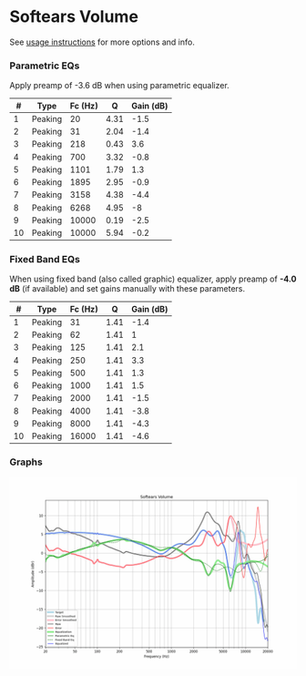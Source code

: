 # Softears Volume
See [usage instructions](https://github.com/jaakkopasanen/AutoEq#usage) for more options and info.

### Parametric EQs
Apply preamp of -3.6 dB when using parametric equalizer.

|   # | Type    |   Fc (Hz) |    Q |   Gain (dB) |
|-----|---------|-----------|------|-------------|
|   1 | Peaking |        20 | 4.31 |        -1.5 |
|   2 | Peaking |        31 | 2.04 |        -1.4 |
|   3 | Peaking |       218 | 0.43 |         3.6 |
|   4 | Peaking |       700 | 3.32 |        -0.8 |
|   5 | Peaking |      1101 | 1.79 |         1.3 |
|   6 | Peaking |      1895 | 2.95 |        -0.9 |
|   7 | Peaking |      3158 | 4.38 |        -4.4 |
|   8 | Peaking |      6268 | 4.95 |        -8   |
|   9 | Peaking |     10000 | 0.19 |        -2.5 |
|  10 | Peaking |     10000 | 5.94 |        -0.2 |

### Fixed Band EQs
When using fixed band (also called graphic) equalizer, apply preamp of **-4.0 dB** (if available) and set gains manually with these parameters.

|   # | Type    |   Fc (Hz) |    Q |   Gain (dB) |
|-----|---------|-----------|------|-------------|
|   1 | Peaking |        31 | 1.41 |        -1.4 |
|   2 | Peaking |        62 | 1.41 |         1   |
|   3 | Peaking |       125 | 1.41 |         2.1 |
|   4 | Peaking |       250 | 1.41 |         3.3 |
|   5 | Peaking |       500 | 1.41 |         1.3 |
|   6 | Peaking |      1000 | 1.41 |         1.5 |
|   7 | Peaking |      2000 | 1.41 |        -1.5 |
|   8 | Peaking |      4000 | 1.41 |        -3.8 |
|   9 | Peaking |      8000 | 1.41 |        -4.3 |
|  10 | Peaking |     16000 | 1.41 |        -4.6 |

### Graphs
![](./Softears%20Volume.png)
